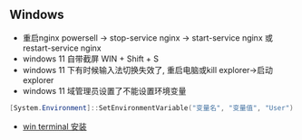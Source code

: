 
## Windows

- 重启nginx
powersell -> stop-service nginx -> start-service nginx 或 restart-service nginx
- windows 11 自带截屏 WIN + Shift + S
- windows 11 下有时候输入法切换失效了, 重启电脑或kill explorer->启动explorer
- windows 11 域管理员设置了不能设置环境变量
```powershell
[System.Environment]::SetEnvironmentVariable("变量名", "变量值", "User")
```
- [win terminal 安装](https://github.com/microsoft/terminal/releases)
